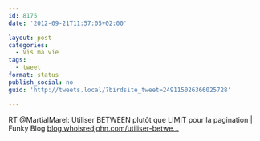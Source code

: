 ```yaml
---
id: 8175
date: '2012-09-21T11:57:05+02:00'

layout: post
categories:
  - Vis ma vie
tags:
  - tweet
format: status
publish_social: no
guid: 'http://tweets.local/?birdsite_tweet=249115026366025728'

---
```


RT @MartialMarel: Utiliser BETWEEN plutôt que LIMIT pour la pagination | Funky Blog [blog.whoisredjohn.com/utiliser-betwe…](http://blog.whoisredjohn.com/utiliser-between-plutot-que-limit-pour-la-pagination/)